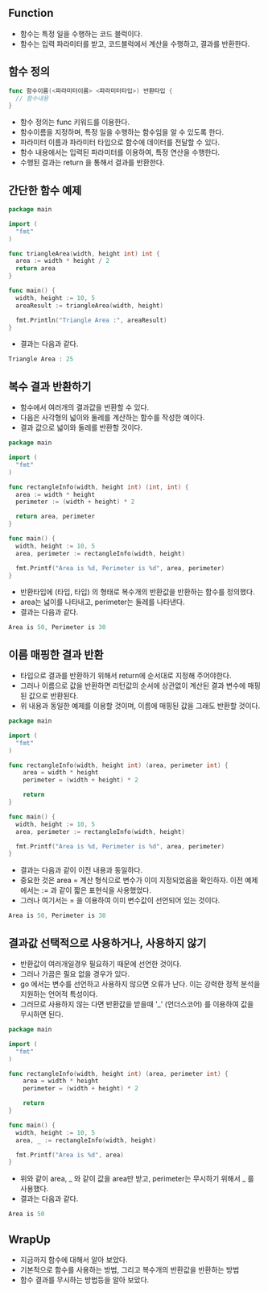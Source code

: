 ## Function 

- 함수는 특정 일을 수행하는 코드 블럭이다. 
- 함수는 입력 파라미터를 받고, 코드블럭에서 계산을 수행하고, 결과를 반환한다.

## 함수 정의 

```go
func 함수이름(<파라미터이름> <파라미터타입>) 반환타입 {
  // 함수내용 
}
```

- 함수 정의는 func 키워드를 이용한다. 
- 함수이름을 지정하며, 특정 일을 수행하는 함수임을 알 수 있도록 한다. 
- 파라미터 이름과 파라미터 타입으로 함수에 데이터를 전달할 수 있다. 
- 함수 내용에서는 입력된 파라미터를 이용하여, 특정 연산을 수행한다. 
- 수행된 결과는 return 을 통해서 결과를 반환한다. 

## 간단한 함수 예제 

```go
package main

import (
  "fmt"
)

func triangleArea(width, height int) int {
  area := width * height / 2
  return area
}

func main() {
  width, height := 10, 5
  areaResult := triangleArea(width, height)

  fmt.Println("Triangle Area :", areaResult)
}
```

- 결과는 다음과 같다. 

```go
Triangle Area : 25
```

## 복수 결과 반환하기 

- 함수에서 여러개의 결과값을 반환할 수 있다. 
- 다음은 사각형의 넓이와 둘레를 계산하는 함수를 작성한 예이다. 
- 결과 값으로 넓이와 둘레를 반환할 것이다. 

```go
package main

import (
  "fmt"
)

func rectangleInfo(width, height int) (int, int) {
  area := width * height
  perimeter := (width + height) * 2

  return area, perimeter
}

func main() {
  width, height := 10, 5
  area, perimeter := rectangleInfo(width, height)

  fmt.Printf("Area is %d, Perimeter is %d", area, perimeter)
}
```

- 반환타입에 (타입, 타입) 의 형태로 복수개의 반환값을 반환하는 함수를 정의했다.
- area는 넓이를 나타내고, perimeter는 둘레를 나타낸다. 
- 결과는 다음과 같다. 

```go
Area is 50, Perimeter is 30
```

## 이름 매핑한 결과 반환 

- 타입으로 결과를 반환하기 위해서 return에 순서대로 지정해 주어야한다. 
- 그러나 이름으로 값을 반환하면 리턴값의 순서에 상관없이 계산된 결과 변수에 매핑된 값으로 반환된다. 
- 위 내용과 동일한 예제를 이용할 것이며, 이름에 매핑된 값을 그래도 반환할 것이다. 
  
```go
package main

import (
  "fmt"
)

func rectangleInfo(width, height int) (area, perimeter int) {
	area = width * height
	perimeter = (width + height) * 2

	return
}

func main() {
  width, height := 10, 5
  area, perimeter := rectangleInfo(width, height)

  fmt.Printf("Area is %d, Perimeter is %d", area, perimeter)
}
```

- 결과는 다음과 같이 이전 내용과 동일하다. 
- 중요한 것은 area = 계산 형식으로 변수가 이미 지정되었음을 확인하자. 이전 예제에서는 := 과 같이 짧은 표현식을 사용했었다. 
- 그러나 여기서는 = 을 이용하여 이미 변수값이 선언되어 있는 것이다. 

```go
Area is 50, Perimeter is 30
```

## 결과값 선택적으로 사용하거나, 사용하지 않기 

- 반환값이 여러개일경우 필요하기 때문에 선언한 것이다. 
- 그러나 가끔은 필요 없을 경우가 있다. 
- go 에서는 변수를 선언하고 사용하지 않으면 오류가 난다. 이는 강력한 정적 분석을 지원하는 언어적 특성이다. 
- 그러므로 사용하지 않는 다면 반환값을 받을때 '_' (언더스코어) 를 이용하여 값을 무시하면 된다. 

```go
package main

import (
  "fmt"
)

func rectangleInfo(width, height int) (area, perimeter int) {
	area = width * height
	perimeter = (width + height) * 2

	return
}

func main() {
  width, height := 10, 5
  area, _ := rectangleInfo(width, height)

  fmt.Printf("Area is %d", area)
}
```

- 위와 같이 area, _ 와 같이 값을 area만 받고, perimeter는 무시하기 위해서 _ 를 사용했다. 
- 결과는 다음과 같다. 

```go
Area is 50
```

## WrapUp

- 지금까지 함수에 대해서 알아 보았다. 
- 기본적으로 함수를 사용하는 방법, 그리고 복수개의 반환값을 반환하는 방법
- 함수 결과를 무시하는 방법등을 알아 보았다. 